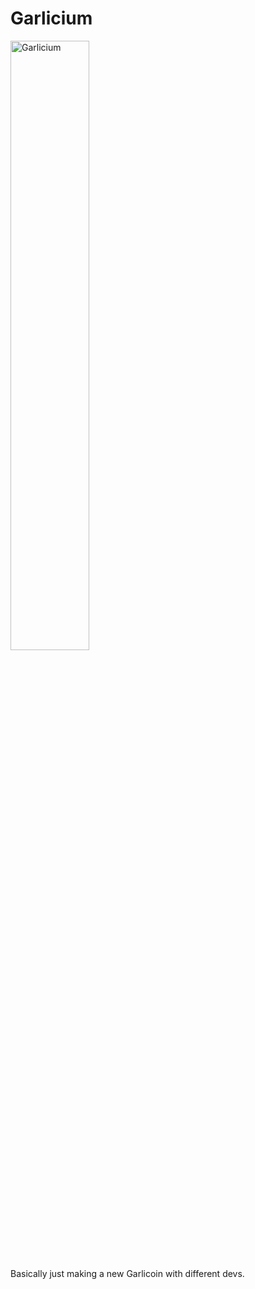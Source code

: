 # Garlicium

<img src="https://raw.githubusercontent.com/westminsterflip/Garlicium/master/Garlicium.png" alt="Garlicium" style="width:50%; height:50%;"/>

Basically just making a new Garlicoin with different devs.
